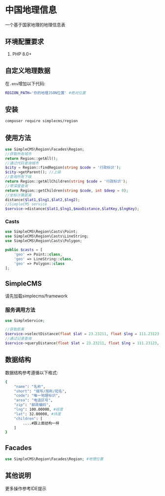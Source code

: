 # 中国地理信息

一个基于国家地理的地理信息表

## 环境配置要求

1. PHP 8.0+

## 自定义地理数据

在```.env```增加以下代码:

```bash
REGION_PATH='你的地理JSON位置' #绝对位置
```

## 安装

```bash
composer require simplecms/region
```

## 使用方法

```php
use SimpleCMS\Region\Facades\Region; 
//获取所有城市
return Region::getAll();
//通过代码查询城市
$city = Region::findRegion(string $code = '行政标识');
$city->getParent(); //上级
//查询所有下级
return Region::getAllChildren(string $code = '行政标识');
//带深度查询
return Region::getChildren(string $code, int $deep = 0);
//坐标计算距离
distance($lat1,$lng1,$lat2,$lng2);
//SimpleCMS service
$service->distance($lat1,$lng1,$maxDistance,$latKey,$lngKey);
```

### Casts

```php
use SimpleCMS\Region\Casts\Point; 
use SimpleCMS\Region\Casts\LineString; 
use SimpleCMS\Region\Casts\Polygon; 

public $casts = [
    'geo' => Point::class,
    'geo' => LineString::class,
    'geo' => Polygon::class
];
```

## SimpleCMS

请先加载simplecms/framework

### 服务调用方法

```php
use SimpleService;

//获取距离
$service->selectDistance(float $lat = 23.23211, float $lng = 111.23123,string $column = 'location');
//通过记录查询
$service->queryDistance(float $lat = 23.23211, float $lng = 111.23123, float $maxDistance = 50,string $column = 'location')
```

## 数据结构

数据结构参考遵循以下格式:

```bash
{
    "name": "名称",
    "short": "缩写/简称/短名",
    "code": "唯一地理标识",
    "area": "电话区号",
    "zip": "邮政编码",
    "lng": 100.00000, #经度
    "lat": 32.00000, #纬度
    "children": [
        ....#跟上面结构一样
    ]
}
```

## Facades

```php
use SimpleCMS\Region\Facades\Region; #地理位置 
```

## 其他说明

更多操作参考IDE提示
